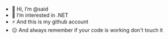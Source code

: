- 👋 Hi, I’m @said
- 👀 I’m interested in .NET
- ⚡ And this is my github account
- 😑 And always remember if your code is working don't touch it
